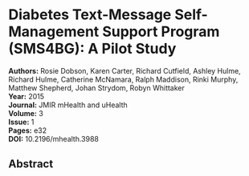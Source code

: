 # Diabetes Text-Message Self-Management Support Program (SMS4BG): A Pilot Study

**Authors:** Rosie Dobson, Karen Carter, Richard Cutfield, Ashley Hulme, Richard Hulme, Catherine McNamara, Ralph Maddison, Rinki Murphy, Matthew Shepherd, Johan Strydom, Robyn Whittaker  
**Year:** 2015  
**Journal:** JMIR mHealth and uHealth  
**Volume:** 3  
**Issue:** 1  
**Pages:** e32  
**DOI:** 10.2196/mhealth.3988  

## Abstract



